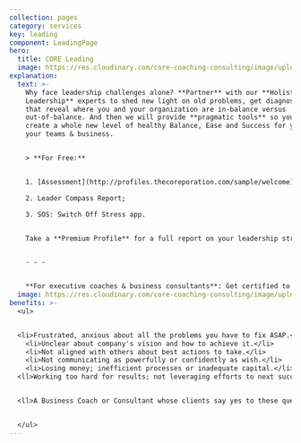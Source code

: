 ```yaml
---
collection: pages
category: services
key: leading
component: LeadingPage
hero:
  title: CORE Leading
  image: https://res.cloudinary.com/core-coaching-consulting/image/upload/v1596493058/pexels-pixabay-161154_uftaqi.jpg
explanation:
  text: >-
    Why face leadership challenges alone? **Partner** with our **Holistic
    Leadership** experts to shed new light on old problems, get diagnostic tools
    that reveal where you and your organization are in-balance versus
    out-of-balance. And then we will provide **pragmatic tools** so you can
    create a whole new level of healthy Balance, Ease and Success for yourself,
    your teams & business.


    > **For Free:**


    1. [Assessment](http://profiles.thecoreporation.com/sample/welcome) of your greatest strength and liability;

    2. Leader Compass Report;

    3. SOS: Switch Off Stress app.


    Take a **Premium Profile** for a full report on your leadership strengths and weaknesses. [Contact us](mailto:sseivert@thecoreporation.com) to explore how our data-driven, agile coaching can create a great ROI by building yourself, your team & company from the inside out. Check out **practical programs** on Productivity, Stress, Prospering, and Leading Your Life & Work (seminar or 3-month implementation program).


    - - -


    **For executive coaches & business consultants**: Get certified to use The Balancing Act's powerful processes, programs, and diagnostic profiles for leaders, teams and organizations.
  image: https://res.cloudinary.com/core-coaching-consulting/image/upload/v1600812431/eean-chen-5hz5hpjFIro-unsplash_aie6fn.jpg
benefits: >-
  <ul>


  <li>Frustrated, anxious about all the problems you have to fix ASAP.</li>
    <li>Unclear about company's vision and how to achieve it.</li>
    <li>Not aligned with others about best actions to take.</li>
    <li>Not communicating as powerfully or confidently as wish.</li>
    <li>Losing money; inefficient processes or inadequate capital.</li>
  <ll>Working too hard for results; not leveraging efforts to next success.</li>


  <ll>A Business Coach or Consultant whose clients say yes to these questions. </li>


  </ul>
---
```

